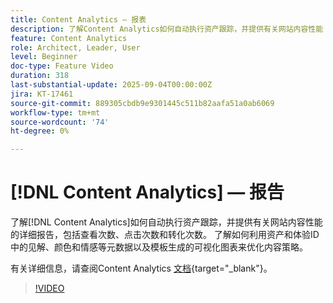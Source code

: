 ```yaml
---
title: Content Analytics — 报表
description: 了解Content Analytics如何自动执行资产跟踪，并提供有关网站内容性能（包括查看次数、点击次数和转化次数）的详细报告。
feature: Content Analytics
role: Architect, Leader, User
level: Beginner
doc-type: Feature Video
duration: 318
last-substantial-update: 2025-09-04T00:00:00Z
jira: KT-17461
source-git-commit: 889305cbdb9e9301445c511b82aafa51a0ab6069
workflow-type: tm+mt
source-wordcount: '74'
ht-degree: 0%

---
```


# [!DNL Content Analytics] — 报告

了解[!DNL Content Analytics]如何自动执行资产跟踪，并提供有关网站内容性能的详细报告，包括查看次数、点击次数和转化次数。 了解如何利用资产和体验ID中的见解、颜色和情感等元数据以及模板生成的可视化图表来优化内容策略。

有关详细信息，请查阅Content Analytics [文档](https://experienceleague.adobe.com/en/docs/analytics-platform/using/content-analytics/report/report){target="_blank"}。

>[!VIDEO](https://video.tv.adobe.com/v/3473037/?learn=on&enablevpops)
